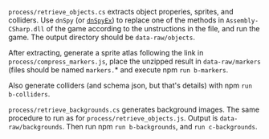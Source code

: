 `process/retrieve_objects.cs` extracts object properies, sprites, and colliders. Use `dnSpy` (or [`dnSpyEx`](https://github.com/dnSpyEx/dnSpy)) to replace one of the methods in `Assembly-CSharp.dll` of the game according to the unstructions in the file, and run the game. The output directory should be `data-raw/objects`.

After extracting, generate a sprite atlas following the link in `process/compress_markers.js`, place the unzipped result in `data-raw/markers` (files should be named `markers.`\* and execute npm `run b-markers`.

Also generate colliders (and schema json, but that's details) with npm `run b-colliders`.

`process/retrieve_backgrounds.cs` generates background images. The same procedure to run as for `process/retrieve_objects.js`. Output is `data-raw/backgrounds`. Then run npm `run b-backgrounds`, and `run c-backgrounds`.

